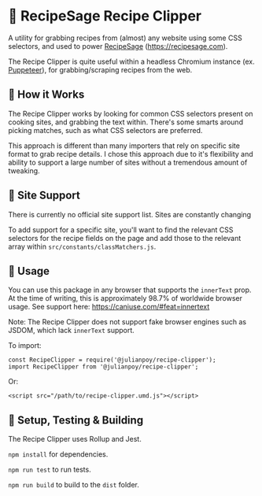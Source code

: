 # :fork_and_knife: RecipeSage Recipe Clipper
A utility for grabbing recipes from (almost) any website using some CSS selectors, and used to power [RecipeSage](https://recipesage.com) (https://recipesage.com).

The Recipe Clipper is quite useful within a headless Chromium instance (ex. [Puppeteer](https://github.com/puppeteer/puppeteer)), for grabbing/scraping recipes from the web. 

## :rice: How it Works

The Recipe Clipper works by looking for common CSS selectors present on cooking sites, and grabbing the text within. There's some smarts around picking matches, such as what CSS selectors are preferred.

This approach is different than many importers that rely on specific site format to grab recipe details. I chose this approach due to it's flexibility and ability to support a large number of sites without a tremendous amount of tweaking.

## :hamburger: Site Support

There is currently no official site support list. Sites are constantly changing

To add support for a specific site, you'll want to find the relevant CSS selectors for the recipe fields on the page and add those to the relevant array within `src/constants/classMatchers.js`.

## :sushi: Usage

You can use this package in any browser that supports the `innerText` prop. At the time of writing, this is approximately 98.7% of worldwide browser usage. See support here: https://caniuse.com/#feat=innertext

Note: The Recipe Clipper does not support fake browser engines such as JSDOM, which lack `innerText` support.

To import:
```
const RecipeClipper = require('@julianpoy/recipe-clipper');
import RecipeClipper from '@julianpoy/recipe-clipper';
```

Or:
```
<script src="/path/to/recipe-clipper.umd.js"></script>
```

## :ramen: Setup, Testing & Building

The Recipe Clipper uses Rollup and Jest.

`npm install` for dependencies.

`npm run test` to run tests.

`npm run build` to build to the `dist` folder.

